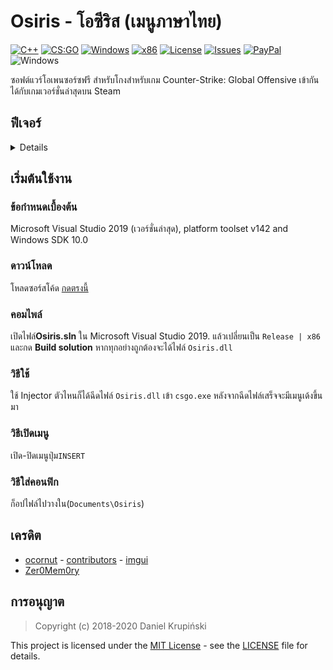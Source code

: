 # Osiris - โอซีริส (เมนูภาษาไทย)
[![C++](https://img.shields.io/badge/language-C%2B%2B-%23f34b7d.svg?style=plastic)](https://en.wikipedia.org/wiki/C%2B%2B) 
[![CS:GO](https://img.shields.io/badge/game-CS%3AGO-yellow.svg?style=plastic)](https://store.steampowered.com/app/730/CounterStrike_Global_Offensive/) 
[![Windows](https://img.shields.io/badge/platform-Windows-0078d7.svg?style=plastic)](https://en.wikipedia.org/wiki/Microsoft_Windows) 
[![x86](https://img.shields.io/badge/arch-x86-red.svg?style=plastic)](https://en.wikipedia.org/wiki/X86) 
[![License](https://img.shields.io/github/license/danielkrupinski/Osiris.svg?style=plastic)](LICENSE)
[![Issues](https://img.shields.io/github/issues/danielkrupinski/Osiris.svg?style=plastic)](https://github.com/danielkrupinski/Osiris/issues)
[![PayPal](https://img.shields.io/badge/donate-PayPal-104098.svg?style=plastic&logo=PayPal)](https://paypal.me/DanielK19)
![Windows](https://github.com/danielkrupinski/Osiris/workflows/Windows/badge.svg?branch=master&event=push)

ซอฟต์แวร์โอเพนซอร์ซฟรี สำหรับโกงสำหรับเกม Counter-Strike: Global Offensive เข้ากันได้กับเกมเวอร์ชั่นล่าสุดบน Steam

## ฟีเจอร์
<details>
* **ล็อคเป้า**
* **ยิงอัตโนมัติ**
* **ยิงซ้ำรอย**
* **ตัวละครเรืองแสง**
* **สีตัวละคร**
* **รายละเอียดตัวละคร**
* **การมองเห็น**
* **เปลี่ยนสกินปืน**
* **ปรับเสียงในเกม**
* **ธีม**
* **อื่นๆ**
* **รีพอร์ต**
* **คอนฟิก**
</details>

## เริ่มต้นใช้งาน

### ข้อกำหนดเบื้องต้น
Microsoft Visual Studio 2019 (เวอร์ชั่นล่าสุด), platform toolset v142 and Windows SDK 10.0

### ดาวน์โหลด
โหลดซอร์สโค้ด [กดตรงนี้](https://codeload.github.com/TqzDev/Osiris/zip/master)

### คอมไพล์
เปิดไฟล์**Osiris.sln** ใน Microsoft Visual Studio 2019.
แล้วเปลี่ยนเป็น `Release | x86` และกด **Build solution**
หากทุกอย่างถูกต้องจะได้ไฟล์ `Osiris.dll`

### วิธีใช้
ใช้ Injector ตัวไหนก็ได้ฉีดไฟล์ `Osiris.dll` เข้า `csgo.exe`
หลังจากฉีดไฟล์เสร็จจะมีเมนูเด้งขึ้นมา

### วิธีเปิดเมนู
เปิด-ปิดเมนูปุ่ม`INSERT`

### วิธีใส่คอนฟิก
ก็อปไฟล์ไปวางใน(`Documents\Osiris`)


## เครดิต
* [ocornut](https://github.com/ocornut) - [contributors](https://github.com/ocornut/imgui/graphs/contributors) - [imgui](https://github.com/ocornut/imgui)
* [Zer0Mem0ry](https://github.com/Zer0Mem0ry)


## การอนุญาต

> Copyright (c) 2018-2020 Daniel Krupiński

This project is licensed under the [MIT License](https://opensource.org/licenses/mit-license.php) - see the [LICENSE](LICENSE) file for details.

